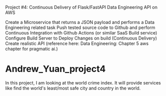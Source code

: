 Project #4: Continuous Delivery of Flask/FastAPI Data Engineering API on AWS

Create a Microservice that returns a JSON payload and performs a Data Engineering related task
Push tested source code to Github and perform Continuous Integration with Github Actions (or similar SaaS Build service)
Configure Build Server to Deploy Changes on build (Continuous Delivery)
Create realistic API (reference here: Data Engineering: Chapter 5 aws chapter for pragmatic ai.)



# Andrew_Yuan_project4
In this project, I am looking at the world crime index. It will provide services like find the world's least/most safe city and country in the world. 

